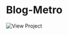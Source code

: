 # Blog-Metro
![View Project](https://github.com/brendi96/Blog-Metro/assets/144172654/8ace4e54-f49b-437f-97bf-a2d35e464b5d)
